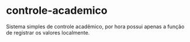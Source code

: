 # controle-academico
 Sistema simples de controle acadêmico, por hora possui apenas a função de registrar os valores localmente.
